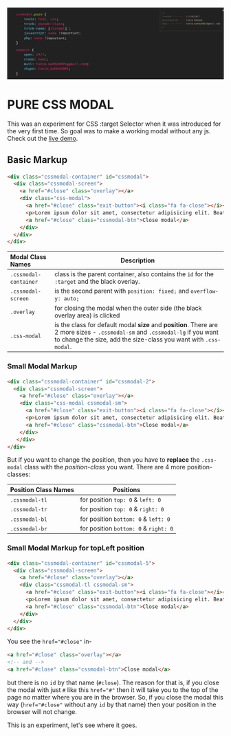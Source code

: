 [![banner](img/banner.png)](https://tanimmahbub.github.io/css_modal/)
# PURE CSS MODAL

This was an experiment for CSS :target Selector when it was introduced for the very first time. So goal was to make a working modal without any js. Check out the [live demo](https://tanimmahbub.github.io/css_modal/).

## Basic Markup

```html
<div class="cssmodal-container" id="cssmodal">
  <div class="cssmodal-screen">
    <a href="#close" class="overlay"></a>
    <div class="css-modal">
      <a href="#close" class="exit-button"><i class="fa fa-close"></i></a>
      <p>Lorem ipsum dolor sit amet, consectetur adipisicing elit. Beatae tempora in sequi perferendis accusamus soluta aut nobis laborum, quia quod, nisi perspiciatis nemo</p><br><br>
      <a href="#close" class="cssmodal-btn">Close modal</a>
    </div>
  </div>
</div>
```



| **Modal Class Names** | **Description** |
| :-------------------- | --- |
|  `.cssmodal-container`   | class is the parent container, also contains the `id` for the `:target` and the black overlay. |
| `.cssmodal-screen` | is the second parent with `position: fixed;` and `overflow-y: auto;` |
| `.overlay` | for closing the modal when the outer side (the black overlay area) is clicked |
| `.css-modal` | is the class for default modal **size** and **position**. There are 2 more sizes - `.cssmodal-sm` and `.cssmodal-lg` if you want to change the size, add the size-class you want with `.css-modal`. | 

### Small Modal Markup
```html
<div class="cssmodal-container" id="cssmodal-2">
  <div class="cssmodal-screen">
    <a href="#close" class="overlay"></a>
    <div class="css-modal cssmodal-sm">
      <a href="#close" class="exit-button"><i class="fa fa-close"></i></a>
      <p>Lorem ipsum dolor sit amet, consectetur adipisicing elit. Beatae tempora in sequi perferendis accusamus soluta aut nobis laborum, quia quod, nisi perspiciatis nemo</p><br><br>
      <a href="#close" class="cssmodal-btn">Close modal</a>
    </div>
   </div>
</div>
```

But if you want to change the position, then you have to **replace** the `.css-modal` class with the *position-class* you want. There are 4 more position-classes: 

| **Position Class Names** | **Positions** |
| ---- | ---- |
|`.cssmodal-tl`| for position `top: 0` & `left: 0` |
|`.cssmodal-tr`| for position `top: 0` & `right: 0` |
|`.cssmodal-bl`| for position `bottom: 0` & `left: 0` |
|`.cssmodal-br`| for position `bottom: 0` & `right: 0` |

### Small Modal Markup for topLeft position
```html
<div class="cssmodal-container" id="cssmodal-5">
  <div class="cssmodal-screen">
    <a href="#close" class="overlay"></a>
    <div class="cssmodal-tl cssmodal-sm">
      <a href="#close" class="exit-button"><i class="fa fa-close"></i></a>
      <p>Lorem ipsum dolor sit amet, consectetur adipisicing elit. Beatae tempora in sequi perferendis accusamus soluta aut nobis laborum, quia quod, nisi perspiciatis nemo</p><br><br>
      <a href="#close" class="cssmodal-btn">Close modal</a>
    </div>
  </div>
</div>
```

You see the `href="#close"` in-

```html
<a href="#close" class="overlay"></a> 
<!-- and -->
<a href="#close" class="cssmodal-btn">Close modal</a> 
```

but there is no `id` by that name (`#close`). The reason for that is, if you close the modal with just `#` like this `href="#"` then it will take you to the top of the page no matter where you are in the browser. So, if you close the modal this way (`href="#close"` without any `id` by that name) then your position in the browser will not change.


This is an experiment, let's see where it goes.
